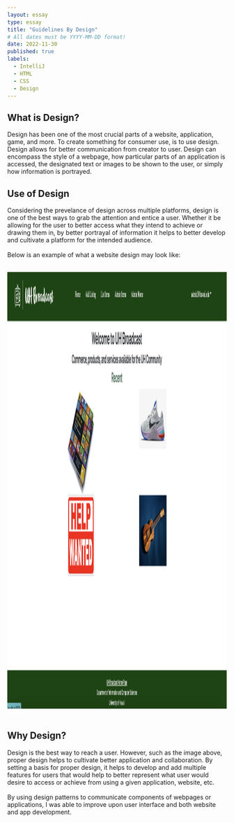 ```yaml
---
layout: essay
type: essay
title: "Guidelines By Design"
# All dates must be YYYY-MM-DD format!
date: 2022-11-30
published: true
labels:
  - IntelliJ
  - HTML
  - CSS
  - Design
---
```



## What is Design?

Design has been one of the most crucial parts of a website, application, game, and more. To create something for consumer use, is to use design. Design allows for better communication from creator to user. Design can encompass the style of a webpage, how particular parts of an application is accessed, the designated text or images to be shown to the user, or simply how information is portrayed.

## Use of Design

Considering the prevelance of design across multiple platforms, design is one of the best ways to grab the attention and entice a user. Whether it be allowing for the user to better access what they intend to achieve or drawing them in, by better portrayal of information it helps to better develop and cultivate a platform for the intended audience.
<br>
<br>
Below is an example of what a website design may look like:

<br>
<center>
<img class="rounded pe-4" src="../img/designpattern/broadcast.png" style="text-align: center; height: 1000px; width: 1000px">
</center>
<br>

## Why Design?

Design is the best way to reach a user. However, such as the image above, proper design helps to cultivate better application and collaboration. By setting a basis for proper design, it helps to develop and add multiple features for users that would help to better represent what user would desire to access or achieve from using a given application, website, etc.
<br>
<br>
By using design patterns to communicate components of webpages or applications, I was able to improve upon user interface and both website and app development.
